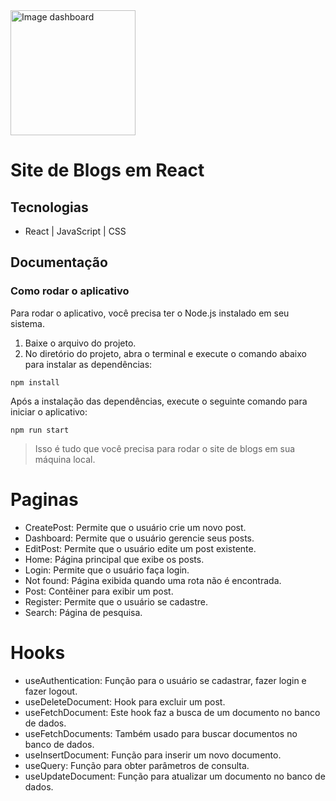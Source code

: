 <img src="https://i.ibb.co/QfnB3Pz/Captura-de-tela-2024-06-06-210525.png" width="200" alt="Image dashboard" />

# Site de Blogs em React

## Tecnologias
- React | JavaScript | CSS

## Documentação
### Como rodar o aplicativo
Para rodar o aplicativo, você precisa ter o Node.js instalado em seu sistema.

1. Baixe o arquivo do projeto.
2. No diretório do projeto, abra o terminal e execute o comando abaixo para instalar as dependências:
```
npm install
```

Após a instalação das dependências, execute o seguinte comando para iniciar o aplicativo:
```
npm run start
```
> Isso é tudo que você precisa para rodar o site de blogs em sua máquina local.

# Paginas

- CreatePost: Permite que o usuário crie um novo post.
- Dashboard: Permite que o usuário gerencie seus posts.
- EditPost: Permite que o usuário edite um post existente.
- Home: Página principal que exibe os posts.
- Login: Permite que o usuário faça login.
- Not found: Página exibida quando uma rota não é encontrada.
- Post: Contêiner para exibir um post.
- Register: Permite que o usuário se cadastre.
- Search: Página de pesquisa.

# Hooks

- useAuthentication: Função para o usuário se cadastrar, fazer login e fazer logout.
- useDeleteDocument: Hook para excluir um post.
- useFetchDocument: Este hook faz a busca de um documento no banco de dados.
- useFetchDocuments: Também usado para buscar documentos no banco de dados.
- useInsertDocument: Função para inserir um novo documento.
- useQuery: Função para obter parâmetros de consulta.
- useUpdateDocument: Função para atualizar um documento no banco de dados.
